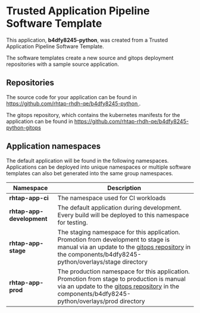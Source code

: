 # Trusted Application Pipeline Software Template

This application, **b4dfy8245-python**, was created from a Trusted Application Pipeline Software Template.

The software templates create a new source and gitops deployment repositories with a sample source application. 

## Repositories

The source code for your application can be found in [https://github.com/rhtap-rhdh-qe/b4dfy8245-python ](https://github.com/rhtap-rhdh-qe/b4dfy8245-python ).
 
The gitops repository, which contains the kubernetes manifests for the application can be found in 
[https://github.com/rhtap-rhdh-qe/b4dfy8245-python-gitops ](https://github.com/rhtap-rhdh-qe/b4dfy8245-python-gitops ) 

## Application namespaces 

The default application will be found in the following namespaces. Applications can be deployed into unique namespaces or multiple software templates can also bet generated into the same group namespaces.  

|  Namespace   |  Description   |  
| -------- | -------- |
| **rhtap-app-ci** | The namespace used for CI workloads |
| **rhtap-app-development** | The default application during development. Every build will be deployed to this namespace for testing. |
| **rhtap-app-stage** | The staging namespace for this application. Promotion from development to stage is manual via an update to the [gitops repository](https://github.com/rhtap-rhdh-qe/b4dfy8245-python-gitops ) in the components/b4dfy8245-python/overlays/stage directory |
| **rhtap-app-prod** | The production namespace for this application. Promotion from stage to production is manual via an update to the [gitops repository](https://github.com/rhtap-rhdh-qe/b4dfy8245-python-gitops ) in the components/b4dfy8245-python/overlays/prod directory |